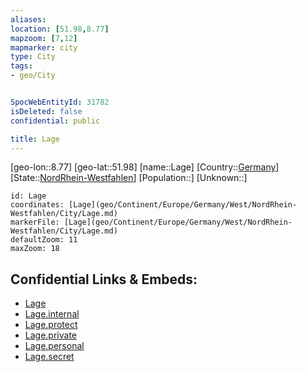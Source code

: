 ```yaml
---
aliases: 
location: [51.98,8.77]
mapzoom: [7,12] 
mapmarker: city 
type: City
tags:
- geo/City


SpocWebEntityId: 31782
isDeleted: false
confidential: public

title: Lage
---
```

[geo-lon::8.77]
[geo-lat::51.98]
[name::Lage]
[Country::[Germany](geo/Continent/Europe/Germany.md)]
[State::[NordRhein-Westfahlen](NordRhein-Westfahlen)]
[Population::]
[Unknown::]


```leaflet
id: Lage
coordinates: [Lage](geo/Continent/Europe/Germany/West/NordRhein-Westfahlen/City/Lage.md)
markerFile: [Lage](geo/Continent/Europe/Germany/West/NordRhein-Westfahlen/City/Lage.md)
defaultZoom: 11 
maxZoom: 18
```


## Confidential Links & Embeds: 
- [Lage](../../../../../../../../_public/geo/Continent/Europe/Germany/West/NordRhein-Westfahlen/City/Lage.md) 
- [Lage.internal](../../../../../../../../_internal/geo/Continent/Europe/Germany/West/NordRhein-Westfahlen/City/Lage.internal.md) 
- [Lage.protect](../../../../../../../../_protect/geo/Continent/Europe/Germany/West/NordRhein-Westfahlen/City/Lage.protect.md) 
- [Lage.private](../../../../../../../../_private/geo/Continent/Europe/Germany/West/NordRhein-Westfahlen/City/Lage.private.md) 
- [Lage.personal](../../../../../../../../_personal/geo/Continent/Europe/Germany/West/NordRhein-Westfahlen/City/Lage.personal.md) 
- [Lage.secret](../../../../../../../../_secret/geo/Continent/Europe/Germany/West/NordRhein-Westfahlen/City/Lage.secret.md) 
